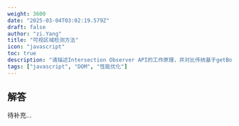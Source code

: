 ```yaml
---
weight: 3600
date: "2025-03-04T03:02:19.579Z"
draft: false
author: "zi.Yang"
title: "可视区域检测方法"
icon: "javascript"
toc: true
description: "请描述Intersection Observer API的工作原理，并对比传统基于getBoundingClientRect的检测方式在性能和维护性上的优劣。"
tags: ["javascript", "DOM", "性能优化"]
---
```


## 解答

待补充...
